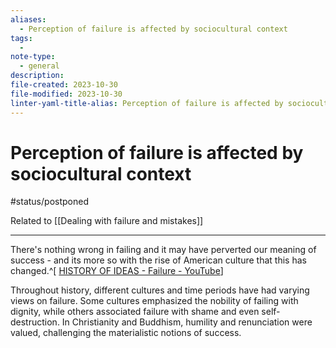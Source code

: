 ```yaml
---
aliases:
  - Perception of failure is affected by sociocultural context
tags:
  - 
note-type:
  - general
description: 
file-created: 2023-10-30
file-modified: 2023-10-30
linter-yaml-title-alias: Perception of failure is affected by sociocultural context
---
```


# Perception of failure is affected by sociocultural context

#status/postponed

Related to [[Dealing with failure and mistakes]]

---

There's nothing wrong in failing and it may have perverted our meaning of success  - and its more so with the rise of American culture that this has changed.^[ [HISTORY OF IDEAS - Failure - YouTube](https://www.youtube.com/watch?v=6IUj6jyoTl0&t=27s&pp=ygUSaGlzdG9yeSBvZiBmYWlsdXJl)]

Throughout history, different cultures and time periods have had varying views on failure. Some cultures emphasized the nobility of failing with dignity, while others associated failure with shame and even self-destruction. In Christianity and Buddhism, humility and renunciation were valued, challenging the materialistic notions of success.
